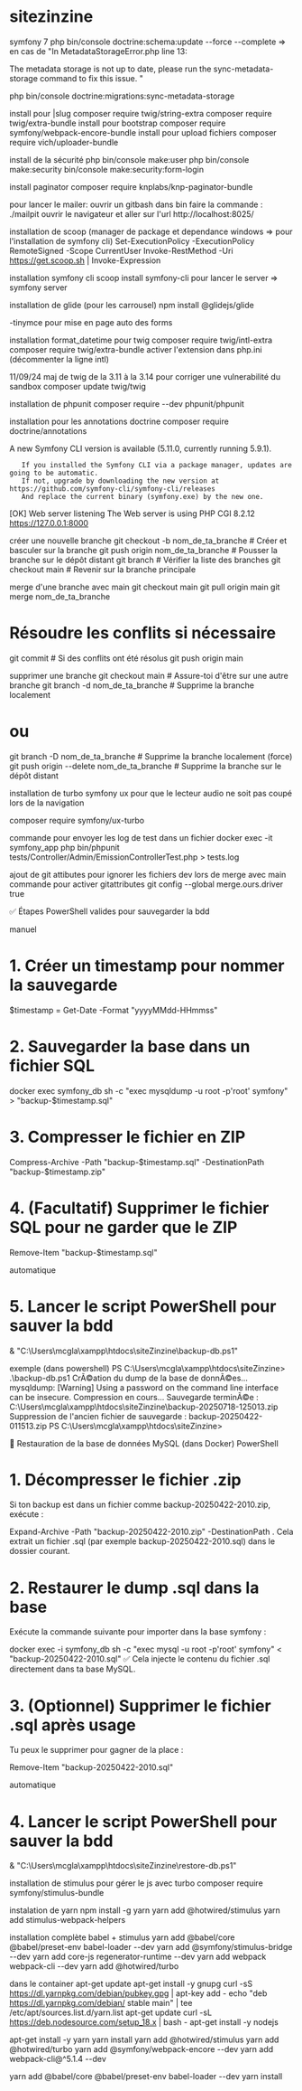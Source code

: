 # sitezinzine

symfony 7
php bin/console doctrine:schema:update --force --complete => en cas de "In MetadataStorageError.php line 13:

  The metadata storage is not up to date, please run the sync-metadata-storage command to fix this issue.  "

php bin/console doctrine:migrations:sync-metadata-storage


install pour |slug
composer require twig/string-extra
composer require twig/extra-bundle
install pour bootstrap
composer require symfony/webpack-encore-bundle
install pour upload fichiers
composer require vich/uploader-bundle

install de la sécurité
php bin/console make:user
php bin/console make:security
bin/console make:security:form-login

install paginator
composer require knplabs/knp-paginator-bundle

pour lancer le mailer:
ouvrir un gitbash dans bin
faire la commande : ./mailpit
ouvrir le navigateur et aller sur l'url http://localhost:8025/

installation de scoop (manager de package et dependance windows => pour l'installation de symfony cli)
Set-ExecutionPolicy -ExecutionPolicy RemoteSigned -Scope CurrentUser
Invoke-RestMethod -Uri https://get.scoop.sh | Invoke-Expression

installation symfony cli
scoop install symfony-cli
pour lancer le server => symfony server

installation de glide (pour les carrousel)
 npm install @glidejs/glide

 -tinymce pour mise en page auto des forms

 installation format_datetime pour twig
 composer require twig/intl-extra
 composer require twig/extra-bundle
 activer l'extension dans php.ini (décommenter la ligne intl)

 11/09/24 maj de twig de la 3.11 à la 3.14 pour corriger une vulnerabilité du sandbox
 composer update twig/twig

 installation de phpunit
 composer require --dev phpunit/phpunit

 installation pour les annotations doctrine
 composer require doctrine/annotations


 A new Symfony CLI version is available (5.11.0, currently running 5.9.1).

       If you installed the Symfony CLI via a package manager, updates are going to be automatic.
       If not, upgrade by downloading the new version at https://github.com/symfony-cli/symfony-cli/releases
       And replace the current binary (symfony.exe) by the new one.

 [OK] Web server listening
      The Web server is using PHP CGI 8.2.12
      https://127.0.0.1:8000


créer une nouvelle branche
git checkout -b nom_de_ta_branche  # Créer et basculer sur la branche
git push origin nom_de_ta_branche  # Pousser la branche sur le dépôt distant
git branch                         # Vérifier la liste des branches
git checkout main                  # Revenir sur la branche principale




 merge d'une branche avec main
 git checkout main
git pull origin main
git merge nom_de_ta_branche
# Résoudre les conflits si nécessaire
git commit # Si des conflits ont été résolus
git push origin main

supprimer une branche 
git checkout main                        # Assure-toi d'être sur une autre branche
git branch -d nom_de_ta_branche          # Supprime la branche localement
# ou
git branch -D nom_de_ta_branche          # Supprime la branche localement (force)
git push origin --delete nom_de_ta_branche # Supprime la branche sur le dépôt distant


installation de turbo symfony ux pour que le lecteur audio ne soit pas coupé lors de la navigation


composer require symfony/ux-turbo

commande pour envoyer les log de test dans un fichier
docker exec -it symfony_app php bin/phpunit tests/Controller/Admin/EmissionControllerTest.php > tests.log

ajout de git attibutes pour ignorer les fichiers dev lors de merge avec main
commande pour activer gitattributes
git config --global merge.ours.driver true

✅ Étapes PowerShell valides pour sauvegarder la bdd

manuel
# 1. Créer un timestamp pour nommer la sauvegarde
$timestamp = Get-Date -Format "yyyyMMdd-HHmmss"

# 2. Sauvegarder la base dans un fichier SQL
docker exec symfony_db sh -c "exec mysqldump -u root -p'root' symfony" > "backup-$timestamp.sql"

# 3. Compresser le fichier en ZIP
Compress-Archive -Path "backup-$timestamp.sql" -DestinationPath "backup-$timestamp.zip"

# 4. (Facultatif) Supprimer le fichier SQL pour ne garder que le ZIP
Remove-Item "backup-$timestamp.sql"

automatique
# 5. Lancer le script PowerShell pour sauver la bdd
& "C:\Users\mcgla\xampp\htdocs\siteZinzine\backup-db.ps1"

exemple (dans powershell)
PS C:\Users\mcgla\xampp\htdocs\siteZinzine> .\backup-db.ps1
CrÃ©ation du dump de la base de donnÃ©es...
mysqldump: [Warning] Using a password on the command line interface can be insecure.
Compression en cours...
Sauvegarde terminÃ©e : C:\Users\mcgla\xampp\htdocs\siteZinzine\backup-20250718-125013.zip
Suppression de l'ancien fichier de sauvegarde : backup-20250422-011513.zip
PS C:\Users\mcgla\xampp\htdocs\siteZinzine>


🔁 Restauration de la base de données MySQL (dans Docker) PowerShell

# 1. Décompresser le fichier .zip
Si ton backup est dans un fichier comme backup-20250422-2010.zip, exécute :

Expand-Archive -Path "backup-20250422-2010.zip" -DestinationPath .
Cela extrait un fichier .sql (par exemple backup-20250422-2010.sql) dans le dossier courant.

# 2. Restaurer le dump .sql dans la base
Exécute la commande suivante pour importer dans la base symfony :

docker exec -i symfony_db sh -c "exec mysql -u root -p'root' symfony" < "backup-20250422-2010.sql"
✅ Cela injecte le contenu du fichier .sql directement dans ta base MySQL.

# 3. (Optionnel) Supprimer le fichier .sql après usage
Tu peux le supprimer pour gagner de la place :

Remove-Item "backup-20250422-2010.sql"

automatique
# 4. Lancer le script PowerShell pour sauver la bdd
& "C:\Users\mcgla\xampp\htdocs\siteZinzine\restore-db.ps1"

installation de stimulus pour gérer le js avec turbo
composer require symfony/stimulus-bundle

instalation de yarn
npm install -g yarn
yarn add @hotwired/stimulus
yarn add stimulus-webpack-helpers

installation complète babel + stimulus
yarn add @babel/core @babel/preset-env babel-loader --dev
yarn add @symfony/stimulus-bridge --dev
yarn add core-js regenerator-runtime --dev
yarn add webpack webpack-cli --dev
yarn add @hotwired/turbo


dans le container
apt-get update
apt-get install -y gnupg
curl -sS https://dl.yarnpkg.com/debian/pubkey.gpg | apt-key add -
echo "deb https://dl.yarnpkg.com/debian/ stable main" | tee /etc/apt/sources.list.d/yarn.list
apt-get update
curl -sL https://deb.nodesource.com/setup_18.x | bash -
apt-get install -y nodejs

apt-get install -y yarn
yarn install
yarn add @hotwired/stimulus
yarn add @hotwired/turbo
yarn add @symfony/webpack-encore --dev
yarn add webpack-cli@^5.1.4 --dev

yarn add @babel/core @babel/preset-env babel-loader --dev
yarn install


